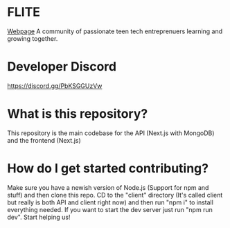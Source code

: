 # FLITE
[Webpage](https://www.flite.network)
A community of passionate teen tech entreprenuers learning and growing together.

# Developer Discord
https://discord.gg/PbKSGGUzVw

# What is this repository?
This repository is the main codebase for the API (Next.js with MongoDB) and the frontend (Next.js)

# How do I get started contributing?
Make sure you have a newish version of Node.js (Support for npm and stuff) and then clone this repo.
CD to the "client" directory (It's called client but really is both API and client right now) and then run "npm i" to install everything needed.
If you want to start the dev server just run "npm run dev".
Start helping us!